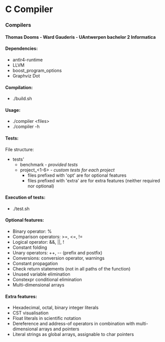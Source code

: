 # C Compiler
### Compilers
#### Thomas Dooms - Ward Gauderis - UAntwerpen bachelor 2 Informatica

#### Dependencies:
 - antlr4-runtime
 - LLVM
 - boost_program_options
 - Graphviz Dot

#### Compilation:
 - ./build.sh

#### Usage:
 - ./compiler \<files> 
 - ./compiler -h

#### Tests:
File structure:
 - tests'
 	 - benchmark - *provided tests*
 	 - project_<1-6> - *custom tests for each project*
 	    - files prefixed with 'opt' are for optional features
 	    - files prefixed with 'extra' are for extra features (neither required nor optional)

#### Execution of tests:
 - ./test.sh

#### Optional features:
 - Binary operator: %
 - Comparison operators:  >=, <=, !=
 - Logical operator: &&, ||, !
 - Constant folding
 - Unary operators: ++, -- (prefix and postfix)
 - Conversions: conversion operator, warnings
 - Constant propagation
 - Check return statements (not in all paths of the function)
 - Unused variable elimination
 - Constexpr conditional elimination
 - Multi-dimensional arrays

#### Extra features:
 - Hexadecimal, octal, binary integer literals
 - CST visualisation
 - Float literals in scientific notation
 - Dereference and address-of operators in combination with multi-dimensional arrays and pointers
 - Literal strings as global arrays, assignable to char pointers

